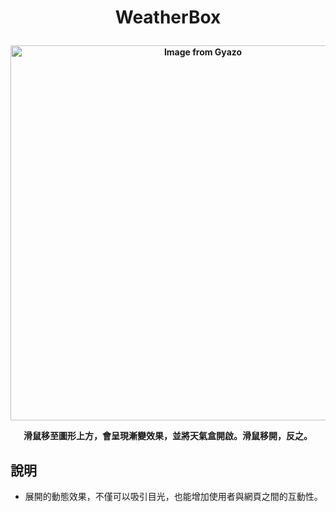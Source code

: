 <h1><p align="center">WeatherBox</p></h1>
<h4><p align="center"><a href="https://gyazo.com/30bc195e500a195eadffffa298427e9d"><img src="https://i.gyazo.com/30bc195e500a195eadffffa298427e9d.gif" alt="Image from Gyazo" width="600"/></a></p>
<p align="center">滑鼠移至圖形上方，會呈現漸變效果，並將天氣盒開啟。滑鼠移開，反之。</p></h4>
<h2>說明</h2>
<ul>
  <li>展開的動態效果，不僅可以吸引目光，也能增加使用者與網頁之間的互動性。</li>
  </ul>

